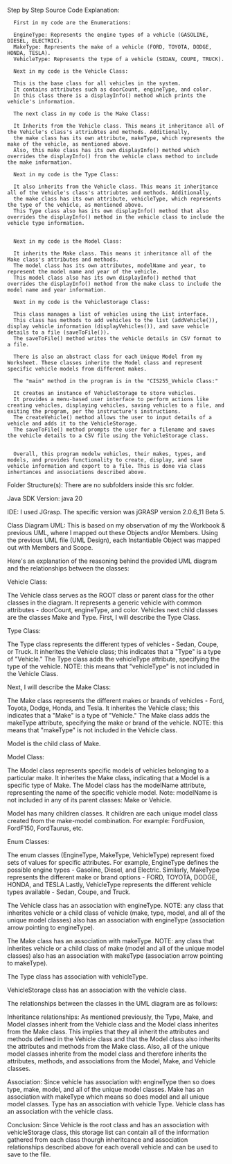 Step by Step Source Code Explanation: 

      First in my code are the Enumerations:
      
      EngineType: Represents the engine types of a vehicle (GASOLINE, DIESEL, ELECTRIC).
      MakeType: Represents the make of a vehicle (FORD, TOYOTA, DODGE, HONDA, TESLA).
      VehicleType: Represents the type of a vehicle (SEDAN, COUPE, TRUCK).
      
      Next in my code is the Vehicle Class:
      
      This is the base class for all vehicles in the system.
      It contains attributes such as doorCount, engineType, and color.
      In this class there is a displayInfo() method which prints the vehicle's information.
      
      The next class in my code is the Make Class:
      
      It Inherits from the Vehicle class. This means it inheritance all of the Vehicle's class's attriubtes and methods. Additionally, 
      the make class has its own attribute, makeType, which represents the make of the vehicle, as mentioned above.
      Also, this make class has its own displayInfo() method which overrides the displayInfo() from the vehicle class method to include the make information.
      
      Next in my code is the Type Class:
      
      It also inherits from the Vehicle class. This means it inheritance all of the Vehicle's class's attriubtes and methods. Additionally, 
      the make class has its own attribute, vehicleType, which represents the type of the vehicle, as mentioned above.
      This Type class also has its own displayInfo() method that also overrides the displayInfo() method in the vehicle class to include the vehicle type information.
      
      
      Next in my code is the Model Class:
      
      It inherits the Make class. This means it inheritance all of the Make class's attributes and methods.
      The model class has its own attributes, modelName and year, to represent the model name and year of the vehicle.
      This model class also has its own displayInfo() method that overrides the displayInfo() method from the make class to include the model name and year information.
      
      Next in my code is the VehicleStorage Class:
      
      This class manages a list of vehicles using the List interface.
      This class has methods to add vehicles to the list (addVehicle()), display vehicle information (displayVehicles()), and save vehicle details to a file (saveToFile()).
      The saveToFile() method writes the vehicle details in CSV format to a file.
      
      There is also an abstract class for each Unique Model from my Worksheet. These classes inherite the Model class and represent specific vehicle models from different makes.
      
      The "main" method in the program is in the "CIS255_Vehicle Class:"
      
      It creates an instance of VehicleStorage to store vehicles.
      It provides a menu-based user interface to perform actions like creating vehicles, displaying vehicles, saving vehicles to a file, and exiting the program, per the instructure's instructions. 
      The createVehicle() method allows the user to input details of a vehicle and adds it to the VehicleStorage.
      The saveToFile() method prompts the user for a filename and saves the vehicle details to a CSV file using the VehicleStorage class.
      
      
      Overall, this program modelw vehicles, their makes, types, and models, and provides functionality to create, display, and save vehicle information and export to a file. This is done via class inhertances and associations described above. 

Folder Structure(s): There are no subfolders inside this src folder.

Java SDK Version: java 20

IDE: I used JGrasp. The specific version was jGRASP version 2.0.6_11 Beta 5.

Class Diagram UML:
 This is based on my observation of my the Workbook & previous UML, where I mapped out these Objects and/or Members. Using the previous UML file (UML Design), each Instantiable Object was mapped out with Members and Scope.

Here's an explanation of the reasoning behind the provided UML diagram and the relationships between the classes:

Vehicle Class:

The Vehicle class serves as the ROOT class or parent class for the other classes in the diagram. It represents a generic vehicle with common attributes - doorCount, engineType, and color. Vehicles next child classes are the classes Make and Type. First, I will describe the Type Class.

Type Class:

The Type class represents the different types of vehicles - Sedan, Coupe, or Truck. It inherites the Vehicle class; this indicates that a "Type" is a type of "Vehicle." The Type class adds the vehicleType attribute, specifying the type of the vehicle. NOTE: this means that "vehicleType" is not included in the Vehicle Class.

Next, I will describe the Make Class:

The Make class represents the different makes or brands of vehicles - Ford, Toyota, Dodge, Honda, and Tesla. It inherites the Vehicle class; this indicates that a "Make" is a type of "Vehicle." The Make class adds the makeType attribute, specifying the make or brand of the vehicle. NOTE: this means that "makeType" is not included in the Vehicle class.

Model is the child class of Make.

Model Class:

The Model class represents specific models of vehicles belonging to a particular make. It inherites the Make class, indicating that a Model is a specific type of Make. The Model class has the modelName attribute, representing the name of the specific vehicle model. Note: modelName is not included in any of its parent classes: Make or Vehicle.

Model has many children classes. It children are each unique model class created from the make-model combination. For example: FordFusion, FordF150, FordTaurus, etc.

Enum Classes:

The enum classes (EngineType, MakeType, VehicleType) represent fixed sets of values for specific attributes. For example, EngineType defines the possible engine types - Gasoline, Diesel, and Electric. Similarly, MakeType represents the different make or brand options - FORD, TOYOTA, DODGE, HONDA, and TESLA Lastly, VehicleType represents the different vehicle types available - Sedan, Coupe, and Truck.

The Vehicle class has an association with engineType. NOTE: any class that inherites vehicle or a child class of vehicle (make, type, model, and all of the unique model classes) also has an association with engineType (association arrow pointing to engineType).

The Make class has an association with makeType. NOTE: any class that inherites vehicle or a child class of make (model and all of the unique model classes) also has an association with makeType (association arrow pointing to makeType).

The Type class has association with vehicleType.

VehicleStorage class has an association with the vehicle class.

The relationships between the classes in the UML diagram are as follows:

Inheritance relationships: As mentioned previously, the Type, Make, and Model classes inherit from the Vehicle class and the Model class inherites from the Make class. This implies that they all inherit the attributes and methods defined in the Vehicle class and that the Model class also inherits the attributes and methods from the Make class. Also, all of the unique model classes inherite from the model class and therefore inherits the attributes, methods, and associations from the Model, Make, and Vehicle classes.

Association: Since vehicle has association with engineType then so does type, make, model, and all of the unique model classes. Make has an association with makeType which means so does model and all unique model classes. Type has an association with vehicle Type. Vehicle class has an association with the vehicle class.

Conclusion: Since Vehicle is the root class and has an association with vehicleStorage class, this storage list can contain all of the information gathered from each class thourgh inheritcance and association relationships described above for each overall vehicle and can be used to save to the file.

